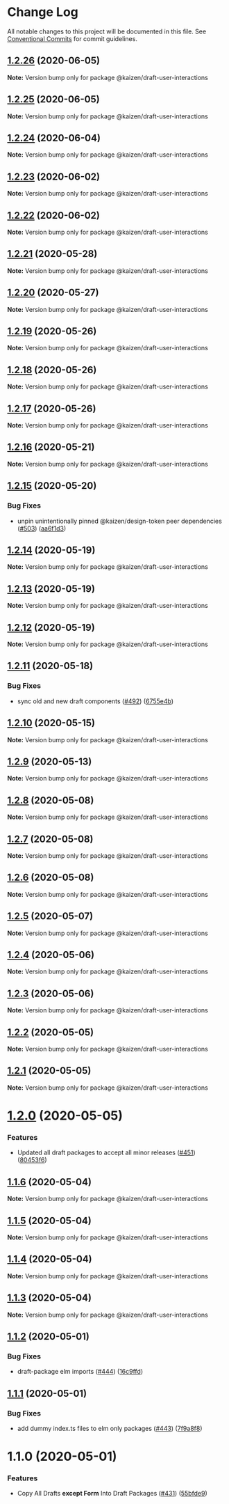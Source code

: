 # Change Log

All notable changes to this project will be documented in this file.
See [Conventional Commits](https://conventionalcommits.org) for commit guidelines.

## [1.2.26](https://github.com/cultureamp/kaizen-design-system/compare/@kaizen/draft-user-interactions@1.2.25...@kaizen/draft-user-interactions@1.2.26) (2020-06-05)

**Note:** Version bump only for package @kaizen/draft-user-interactions





## [1.2.25](https://github.com/cultureamp/kaizen-design-system/compare/@kaizen/draft-user-interactions@1.2.24...@kaizen/draft-user-interactions@1.2.25) (2020-06-05)

**Note:** Version bump only for package @kaizen/draft-user-interactions





## [1.2.24](https://github.com/cultureamp/kaizen-design-system/compare/@kaizen/draft-user-interactions@1.2.23...@kaizen/draft-user-interactions@1.2.24) (2020-06-04)

**Note:** Version bump only for package @kaizen/draft-user-interactions





## [1.2.23](https://github.com/cultureamp/kaizen-design-system/compare/@kaizen/draft-user-interactions@1.2.22...@kaizen/draft-user-interactions@1.2.23) (2020-06-02)

**Note:** Version bump only for package @kaizen/draft-user-interactions





## [1.2.22](https://github.com/cultureamp/kaizen-design-system/compare/@kaizen/draft-user-interactions@1.2.21...@kaizen/draft-user-interactions@1.2.22) (2020-06-02)

**Note:** Version bump only for package @kaizen/draft-user-interactions





## [1.2.21](https://github.com/cultureamp/kaizen-design-system/compare/@kaizen/draft-user-interactions@1.2.20...@kaizen/draft-user-interactions@1.2.21) (2020-05-28)

**Note:** Version bump only for package @kaizen/draft-user-interactions





## [1.2.20](https://github.com/cultureamp/kaizen-design-system/compare/@kaizen/draft-user-interactions@1.2.19...@kaizen/draft-user-interactions@1.2.20) (2020-05-27)

**Note:** Version bump only for package @kaizen/draft-user-interactions





## [1.2.19](https://github.com/cultureamp/kaizen-design-system/compare/@kaizen/draft-user-interactions@1.2.18...@kaizen/draft-user-interactions@1.2.19) (2020-05-26)

**Note:** Version bump only for package @kaizen/draft-user-interactions





## [1.2.18](https://github.com/cultureamp/kaizen-design-system/compare/@kaizen/draft-user-interactions@1.2.17...@kaizen/draft-user-interactions@1.2.18) (2020-05-26)

**Note:** Version bump only for package @kaizen/draft-user-interactions





## [1.2.17](https://github.com/cultureamp/kaizen-design-system/compare/@kaizen/draft-user-interactions@1.2.16...@kaizen/draft-user-interactions@1.2.17) (2020-05-26)

**Note:** Version bump only for package @kaizen/draft-user-interactions





## [1.2.16](https://github.com/cultureamp/kaizen-design-system/compare/@kaizen/draft-user-interactions@1.2.15...@kaizen/draft-user-interactions@1.2.16) (2020-05-21)

**Note:** Version bump only for package @kaizen/draft-user-interactions





## [1.2.15](https://github.com/cultureamp/kaizen-design-system/compare/@kaizen/draft-user-interactions@1.2.14...@kaizen/draft-user-interactions@1.2.15) (2020-05-20)


### Bug Fixes

* unpin unintentionally pinned @kaizen/design-token peer dependencies ([#503](https://github.com/cultureamp/kaizen-design-system/issues/503)) ([aa6f1d3](https://github.com/cultureamp/kaizen-design-system/commit/aa6f1d3a63cd7f2e3dac9cd631aa7a9e88b153ac))





## [1.2.14](https://github.com/cultureamp/kaizen-design-system/compare/@kaizen/draft-user-interactions@1.2.13...@kaizen/draft-user-interactions@1.2.14) (2020-05-19)

**Note:** Version bump only for package @kaizen/draft-user-interactions





## [1.2.13](https://github.com/cultureamp/kaizen-design-system/compare/@kaizen/draft-user-interactions@1.2.12...@kaizen/draft-user-interactions@1.2.13) (2020-05-19)

**Note:** Version bump only for package @kaizen/draft-user-interactions





## [1.2.12](https://github.com/cultureamp/kaizen-design-system/compare/@kaizen/draft-user-interactions@1.2.11...@kaizen/draft-user-interactions@1.2.12) (2020-05-19)

**Note:** Version bump only for package @kaizen/draft-user-interactions





## [1.2.11](https://github.com/cultureamp/kaizen-design-system/compare/@kaizen/draft-user-interactions@1.2.10...@kaizen/draft-user-interactions@1.2.11) (2020-05-18)


### Bug Fixes

* sync old and new draft components ([#492](https://github.com/cultureamp/kaizen-design-system/issues/492)) ([6755e4b](https://github.com/cultureamp/kaizen-design-system/commit/6755e4beedf5d3953c5a50e152cfd181389d9be0))





## [1.2.10](https://github.com/cultureamp/kaizen-design-system/compare/@kaizen/draft-user-interactions@1.2.9...@kaizen/draft-user-interactions@1.2.10) (2020-05-15)

**Note:** Version bump only for package @kaizen/draft-user-interactions





## [1.2.9](https://github.com/cultureamp/kaizen-design-system/compare/@kaizen/draft-user-interactions@1.2.8...@kaizen/draft-user-interactions@1.2.9) (2020-05-13)

**Note:** Version bump only for package @kaizen/draft-user-interactions





## [1.2.8](https://github.com/cultureamp/kaizen-design-system/compare/@kaizen/draft-user-interactions@1.2.7...@kaizen/draft-user-interactions@1.2.8) (2020-05-08)

**Note:** Version bump only for package @kaizen/draft-user-interactions





## [1.2.7](https://github.com/cultureamp/kaizen-design-system/compare/@kaizen/draft-user-interactions@1.2.6...@kaizen/draft-user-interactions@1.2.7) (2020-05-08)

**Note:** Version bump only for package @kaizen/draft-user-interactions





## [1.2.6](https://github.com/cultureamp/kaizen-design-system/compare/@kaizen/draft-user-interactions@1.2.5...@kaizen/draft-user-interactions@1.2.6) (2020-05-08)

**Note:** Version bump only for package @kaizen/draft-user-interactions





## [1.2.5](https://github.com/cultureamp/kaizen-design-system/compare/@kaizen/draft-user-interactions@1.2.4...@kaizen/draft-user-interactions@1.2.5) (2020-05-07)

**Note:** Version bump only for package @kaizen/draft-user-interactions





## [1.2.4](https://github.com/cultureamp/kaizen-design-system/compare/@kaizen/draft-user-interactions@1.2.3...@kaizen/draft-user-interactions@1.2.4) (2020-05-06)

**Note:** Version bump only for package @kaizen/draft-user-interactions





## [1.2.3](https://github.com/cultureamp/kaizen-design-system/compare/@kaizen/draft-user-interactions@1.2.2...@kaizen/draft-user-interactions@1.2.3) (2020-05-06)

**Note:** Version bump only for package @kaizen/draft-user-interactions





## [1.2.2](https://github.com/cultureamp/kaizen-design-system/compare/@kaizen/draft-user-interactions@1.2.1...@kaizen/draft-user-interactions@1.2.2) (2020-05-05)

**Note:** Version bump only for package @kaizen/draft-user-interactions





## [1.2.1](https://github.com/cultureamp/kaizen-design-system/compare/@kaizen/draft-user-interactions@1.2.0...@kaizen/draft-user-interactions@1.2.1) (2020-05-05)

**Note:** Version bump only for package @kaizen/draft-user-interactions





# [1.2.0](https://github.com/cultureamp/kaizen-design-system/compare/@kaizen/draft-user-interactions@1.1.6...@kaizen/draft-user-interactions@1.2.0) (2020-05-05)


### Features

* Updated all draft packages to accept all minor releases ([#451](https://github.com/cultureamp/kaizen-design-system/issues/451)) ([80453f6](https://github.com/cultureamp/kaizen-design-system/commit/80453f6c04300dcef61c14e39200ce154863eb0d))





## [1.1.6](https://github.com/cultureamp/kaizen-design-system/compare/@kaizen/draft-user-interactions@1.1.5...@kaizen/draft-user-interactions@1.1.6) (2020-05-04)

**Note:** Version bump only for package @kaizen/draft-user-interactions





## [1.1.5](https://github.com/cultureamp/kaizen-design-system/compare/@kaizen/draft-user-interactions@1.1.4...@kaizen/draft-user-interactions@1.1.5) (2020-05-04)

**Note:** Version bump only for package @kaizen/draft-user-interactions





## [1.1.4](https://github.com/cultureamp/kaizen-design-system/compare/@kaizen/draft-user-interactions@1.1.3...@kaizen/draft-user-interactions@1.1.4) (2020-05-04)

**Note:** Version bump only for package @kaizen/draft-user-interactions





## [1.1.3](https://github.com/cultureamp/kaizen-design-system/compare/@kaizen/draft-user-interactions@1.1.2...@kaizen/draft-user-interactions@1.1.3) (2020-05-04)

**Note:** Version bump only for package @kaizen/draft-user-interactions





## [1.1.2](https://github.com/cultureamp/kaizen-design-system/compare/@kaizen/draft-user-interactions@1.1.1...@kaizen/draft-user-interactions@1.1.2) (2020-05-01)


### Bug Fixes

* draft-package elm imports ([#444](https://github.com/cultureamp/kaizen-design-system/issues/444)) ([16c9ffd](https://github.com/cultureamp/kaizen-design-system/commit/16c9ffde3ecd6d4f361fb2ab40bf4452a77b0e8a))





## [1.1.1](https://github.com/cultureamp/kaizen-design-system/compare/@kaizen/draft-user-interactions@1.1.0...@kaizen/draft-user-interactions@1.1.1) (2020-05-01)


### Bug Fixes

* add dummy index.ts files to elm only packages ([#443](https://github.com/cultureamp/kaizen-design-system/issues/443)) ([7f9a8f8](https://github.com/cultureamp/kaizen-design-system/commit/7f9a8f854940830677e785099e35a4636e0bc0f7))





# 1.1.0 (2020-05-01)


### Features

* Copy All Drafts **except Form** Into Draft Packages ([#431](https://github.com/cultureamp/kaizen-design-system/issues/431)) ([55bfde9](https://github.com/cultureamp/kaizen-design-system/commit/55bfde98611d2c4070d26ba082e478f96ddca1fd))
